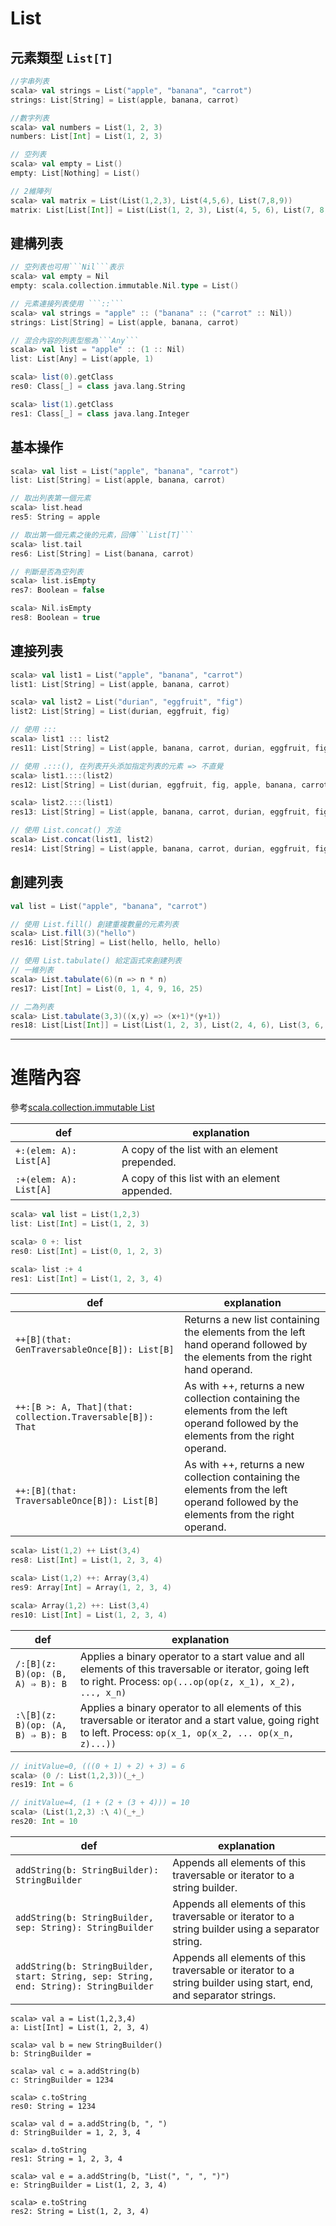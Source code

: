 # List

## 元素類型 ```List[T]```

```scala
//字串列表
scala> val strings = List("apple", "banana", "carrot")
strings: List[String] = List(apple, banana, carrot)

//數字列表
scala> val numbers = List(1, 2, 3)
numbers: List[Int] = List(1, 2, 3)

// 空列表
scala> val empty = List()
empty: List[Nothing] = List()

// 2維陣列
scala> val matrix = List(List(1,2,3), List(4,5,6), List(7,8,9))
matrix: List[List[Int]] = List(List(1, 2, 3), List(4, 5, 6), List(7, 8, 9))
```

## 建構列表

```scala
// 空列表也可用```Nil```表示
scala> val empty = Nil
empty: scala.collection.immutable.Nil.type = List()

// 元素連接列表使用 ```::```
scala> val strings = "apple" :: ("banana" :: ("carrot" :: Nil))
strings: List[String] = List(apple, banana, carrot)

// 混合內容的列表型態為```Any```
scala> val list = "apple" :: (1 :: Nil)
list: List[Any] = List(apple, 1)

scala> list(0).getClass
res0: Class[_] = class java.lang.String

scala> list(1).getClass
res1: Class[_] = class java.lang.Integer
```

## 基本操作

```scala
scala> val list = List("apple", "banana", "carrot")
list: List[String] = List(apple, banana, carrot)

// 取出列表第一個元素
scala> list.head
res5: String = apple

// 取出第一個元素之後的元素，回傳```List[T]```
scala> list.tail
res6: List[String] = List(banana, carrot)

// 判斷是否為空列表
scala> list.isEmpty
res7: Boolean = false

scala> Nil.isEmpty
res8: Boolean = true
```

## 連接列表

```scala
scala> val list1 = List("apple", "banana", "carrot")
list1: List[String] = List(apple, banana, carrot)

scala> val list2 = List("durian", "eggfruit", "fig")
list2: List[String] = List(durian, eggfruit, fig)

// 使用 :::
scala> list1 ::: list2
res11: List[String] = List(apple, banana, carrot, durian, eggfruit, fig)

// 使用 .:::(), 在列表开头添加指定列表的元素 => 不直覺
scala> list1.:::(list2)
res12: List[String] = List(durian, eggfruit, fig, apple, banana, carrot)

scala> list2.:::(list1)
res13: List[String] = List(apple, banana, carrot, durian, eggfruit, fig)

// 使用 List.concat() 方法
scala> List.concat(list1, list2)
res14: List[String] = List(apple, banana, carrot, durian, eggfruit, fig)
```

## 創建列表
```scala
val list = List("apple", "banana", "carrot")

// 使用 List.fill() 創建重複數量的元素列表
scala> List.fill(3)("hello")
res16: List[String] = List(hello, hello, hello)

// 使用 List.tabulate() 給定函式來創建列表
// 一維列表
scala> List.tabulate(6)(n => n * n)
res17: List[Int] = List(0, 1, 4, 9, 16, 25)

// 二為列表
scala> List.tabulate(3,3)((x,y) => (x+1)*(y+1))
res18: List[List[Int]] = List(List(1, 2, 3), List(2, 4, 6), List(3, 6, 9))
```
___
# 進階內容

參考[scala.collection.immutable List](http://www.scala-lang.org/api/current/index.html#scala.collection.immutable.List)

| def | explanation |
|-----|-------------|
|```+:(elem: A): List[A]```| A copy of the list with an element prepended. |
|```:+(elem: A): List[A]```| A copy of this list with an element appended. |
```scala
scala> val list = List(1,2,3)
list: List[Int] = List(1, 2, 3)

scala> 0 +: list
res0: List[Int] = List(0, 1, 2, 3)

scala> list :+ 4
res1: List[Int] = List(1, 2, 3, 4)
```

| def | explanation |
|-----|-------------|
|```++[B](that: GenTraversableOnce[B]): List[B]```| Returns a new list containing the elements from the left hand operand followed by the elements from the right hand operand. |
|```++:[B >: A, That](that: collection.Traversable[B]): That```|As with ++, returns a new collection containing the elements from the left operand followed by the elements from the right operand.|
|```++:[B](that: TraversableOnce[B]): List[B]```|As with ++, returns a new collection containing the elements from the left operand followed by the elements from the right operand.|
```scala
scala> List(1,2) ++ List(3,4)
res8: List[Int] = List(1, 2, 3, 4)

scala> List(1,2) ++: Array(3,4)
res9: Array[Int] = Array(1, 2, 3, 4)

scala> Array(1,2) ++: List(3,4)
res10: List[Int] = List(1, 2, 3, 4)
```

| def | explanation |
|-----|-------------|
|```/:[B](z: B)(op: (B, A) ⇒ B): B```|Applies a binary operator to a start value and all elements of this traversable or iterator, going left to right. Process: ```op(...op(op(z, x_1), x_2), ..., x_n)```|
|```:\[B](z: B)(op: (A, B) ⇒ B): B```|Applies a binary operator to all elements of this traversable or iterator and a start value, going right to left. Process: ```op(x_1, op(x_2, ... op(x_n, z)...))```|
```scala
// initValue=0, (((0 + 1) + 2) + 3) = 6
scala> (0 /: List(1,2,3))(_+_)
res19: Int = 6

// initValue=4, (1 + (2 + (3 + 4))) = 10
scala> (List(1,2,3) :\ 4)(_+_)
res20: Int = 10
```

| def | explanation |
|-----|-------------|
|```addString(b: StringBuilder): StringBuilder``` | Appends all elements of this traversable or iterator to a string builder. |
|```addString(b: StringBuilder, sep: String): StringBuilder```|Appends all elements of this traversable or iterator to a string builder using a separator string.|
|```addString(b: StringBuilder, start: String, sep: String, end: String): StringBuilder```|Appends all elements of this traversable or iterator to a string builder using start, end, and separator strings.|
```
scala> val a = List(1,2,3,4)
a: List[Int] = List(1, 2, 3, 4)

scala> val b = new StringBuilder()
b: StringBuilder =

scala> val c = a.addString(b)
c: StringBuilder = 1234

scala> c.toString
res0: String = 1234

scala> val d = a.addString(b, ", ")
d: StringBuilder = 1, 2, 3, 4

scala> d.toString
res1: String = 1, 2, 3, 4

scala> val e = a.addString(b, "List(", ", ", ")")
e: StringBuilder = List(1, 2, 3, 4)

scala> e.toString
res2: String = List(1, 2, 3, 4)
```
